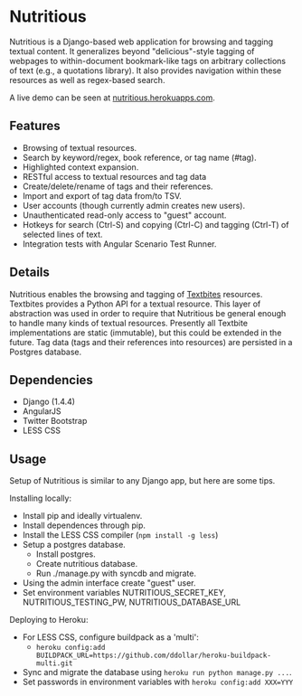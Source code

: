 Nutritious
==========
Nutritious is a Django-based web application for browsing and tagging textual
content.  It generalizes beyond "delicious"-style tagging of webpages to
within-document bookmark-like tags on arbitrary collections of text (e.g., a
quotations library).  It also provides navigation within these resources as
well as regex-based search.

A live demo can be seen at [nutritious.herokuapps.com][1].

Features
--------
* Browsing of textual resources.
* Search by keyword/regex, book reference, or tag name (#tag).
* Highlighted context expansion.
* RESTful access to textual resources and tag data
* Create/delete/rename of tags and their references.
* Import and export of tag data from/to TSV.
* User accounts (though currently admin creates new users).
* Unauthenticated read-only access to "guest" account.
* Hotkeys for search (Ctrl-S) and copying (Ctrl-C) and tagging (Ctrl-T) of
  selected lines of text.
* Integration tests with Angular Scenario Test Runner.

Details
-------
Nutritious enables the browsing and tagging of [Textbites][2] resources.
Textbites provides a Python API for a textual resource. This layer of
abstraction was used in order to require that Nutritious be general
enough to handle many kinds of textual resources.  Presently all Textbite 
implementations are static (immutable), but this could be extended in
the future. Tag data (tags and their references into resources) are persisted
in a Postgres database.

[1]: http://nutritious.herokuapps.com
[2]: http://github.com/jplehmann/textbites

Dependencies
------------
* Django (1.4.4)
* AngularJS
* Twitter Bootstrap
* LESS CSS

Usage
-----
Setup of Nutritious is similar to any Django app, but here are some tips.

Installing locally:

* Install pip and ideally virtualenv. 
* Install dependences through pip.
* Install the LESS CSS compiler (`npm install -g less`)
* Setup a postgres database.
  * Install postgres.
  * Create nutritious database.
  * Run ./manage.py with syncdb and migrate.
* Using the admin interface create "guest" user.
* Set environment variables NUTRITIOUS_SECRET_KEY, NUTRITIOUS_TESTING_PW, NUTRITIOUS_DATABASE_URL

Deploying to Heroku:
 
* For LESS CSS, configure buildpack as a 'multi':
   * `heroku config:add BUILDPACK_URL=https://github.com/ddollar/heroku-buildpack-multi.git`
* Sync and migrate the database using `heroku run python manage.py ...`.
* Set passwords in environment variables with `heroku config:add XXX=YYY`

